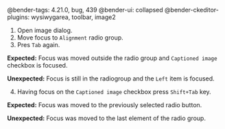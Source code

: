 @bender-tags: 4.21.0, bug, 439
@bender-ui: collapsed
@bender-ckeditor-plugins: wysiwygarea, toolbar, image2

1. Open image dialog.
2. Move focus to `Alignment` radio group.
3. Pres `Tab` again.

**Expected:** Focus was moved outside the radio group and `Captioned image` checkbox is focused.

**Unexpected:** Focus is still in the radiogroup and the `Left` item is focused.

4. Having focus on the `Captioned image` checkbox press `Shift+Tab` key.

**Expected:** Focus was moved to the previously selected radio button.

**Unexpected:** Focus was moved to the last element of the radio group.
